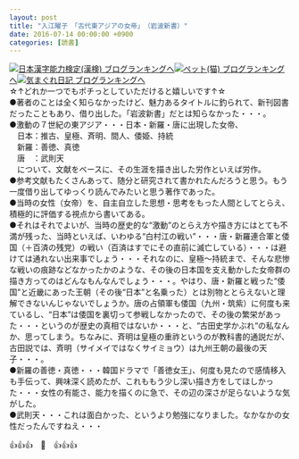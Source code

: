 ```yaml
---
layout: post
title: "入江曜子　「古代東アジアの女帝」　（岩波新書）"
date: 2016-07-14 00:00:00 +0900
categories: [読書]
---
```


[![](/syuusyuu9701/assets/images/入江曜子-「古代東アジアの女帝」-（岩波新書）-br_c_3028_1.gif)](http://blog.with2.net/link.php?1659096:3028 "日本漢字能力検定(漢検) ブログランキングへ")[日本漢字能力検定(漢検) ブログランキングへ](http://blog.with2.net/link.php?1659096:3028)[![](/syuusyuu9701/assets/images/入江曜子-「古代東アジアの女帝」-（岩波新書）-br_c_1348_1.gif)](http://blog.with2.net/link.php?1659096:1348 "ペット(猫) ブログランキングへ")[ペット(猫) ブログランキングへ](http://blog.with2.net/link.php?1659096:1348)[![](/syuusyuu9701/assets/images/入江曜子-「古代東アジアの女帝」-（岩波新書）-br_c_9257_1.gif)](http://blog.with2.net/link.php?1659096:9257 "気まぐれ日記 ブログランキングへ")[気まぐれ日記 ブログランキングへ](http://blog.with2.net/link.php?1659096:9257)  
☆↑どれか一つでもポチっとしていただけると嬉しいです↑☆  
●著者のことは全く知らなかったけど、魅力あるタイトルに釣られて、新刊図書だったこともあり、借り出した。「岩波新書」だとは知らなかった・・・。  
●激動の７世紀の東アジア・・・日本・新羅・唐に出現した女帝、  
　日本：推古、皇極、斉明、間人、倭姫、持統  
　新羅：善徳、真徳  
　唐　：武則天  
　について、文献をベースに、その生涯を描き出した労作といえば労作。  
●参考文献もたくさんあって、随分と研究されて書かれたんだろうと思う。もう一度借り出してゆっくり読んでみたいと思う著作であった。  
●当時の女性（女帝）を、自主自立した思想・思考をもった人間としてとらえ、積極的に評価する視点から書いてある。  
●それはそれでよいが、当時の歴史的な“激動”のとらえ方や描き方にはとても不満が残った、当時といえば、いわゆる“白村江の戦い”・・・唐・新羅連合軍と倭国（＋百済の残党）の戦い（百済はすでにその直前に滅亡している）・・・は避けては通れない出来事でしょう・・・それなのに、皇極～持統まで、そんな悲惨な戦いの痕跡などなかったかのような、その後の日本国を支え動かした女帝群の描き方ってのはどんなもんなんでしょう・・・。やはり、唐・新羅と戦った“倭国”と近畿にあった王朝（その後“日本”と名乗った）とは別物ととらえないと理解できないんじゃないでしょうか。唐の占領軍も倭国（九州・筑紫）に何度も来ているし、“日本”は倭国を裏切って参戦しなかったので、その後の繁栄があった・・・というのが歴史の真相ではないか・・・と、“古田史学かぶれ“の私なんか、思ってしまう。ちなみに、斉明は皇極の重祚というのが教科書的通説だが、古田説では、斉明（サイメイではなくサイミョウ）は九州王朝の最後の天子・・・。  
●新羅の善徳・真徳・・・韓国ドラマで「善徳女王」、何度も見たので感情移入も手伝って、興味深く読めたが、これももう少し深い描き方をしてほしかった・・・女性の有能さ、能力を描くのに急で、その辺の深さが足らないような気がした。  
●武則天・・・これは面白かった、というより勉強になりました。なかなかの女性だったんですねえ・・・  
  
👍👍👍　🐒　👍👍👍  